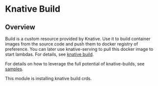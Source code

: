 # Knative Build

## Overview

Build is a custom resource provided by Knative. Use it to build container images from the source code and push them to docker registry of preference. You can later use knative-serving to pull this docker image to start lambdas. For details, see [knative build](https://github.com/knative/docs/tree/master/docs/build).

For details on how to leverage the full potential of knative-builds, see [samples](https://github.com/knative/build/tree/master/test).

This module is installing knative build crds.
